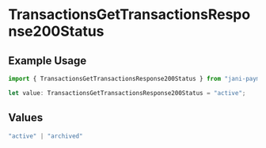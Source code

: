 # TransactionsGetTransactionsResponse200Status

## Example Usage

```typescript
import { TransactionsGetTransactionsResponse200Status } from "jani-payments/models/operations";

let value: TransactionsGetTransactionsResponse200Status = "active";
```

## Values

```typescript
"active" | "archived"
```